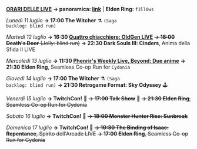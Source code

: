 <b><u>ORARI DELLE LIVE</u></b>
<b>→ panoramica: <a href="https://trello.com/b/iKwdSGf3/sabaku">link</a></b> | <b>Elden Ring:</b> <code>f3ll0ws</code>

<i>Lunedì 11 luglio</i>
<b>→ 17:00 The Witcher</b> ⚗️ <code>(Saga backlog: blind run)</code>

<i>Martedì 12 luglio</i>
<b>→ 16:30 <a href="https://www.twitch.tv/oldgenproject">Quattro chiacchiere: OldGen LIVE</a></b>
<s><b>→ 18:00 Death's Door</b> (Jolly: blind run)</s>
<b>→ 22:30 Dark Souls III: Cinders</b>, Anima della Sfida II LIVE

<i>Mercoledì 13 luglio</i>
<b>→ 11:30 <a href="https://www.twitch.tv/phenrir_mailoki">Phenrir's Weekly Live, Beyond: Due anime</a></b>
<b>→ 21:30 Elden Ring</b>, Seamless Co-op Run for <code>Cydonia</code>

<i>Giovedì 14 luglio</i>
<b>→ 17:00 The Witcher</b> ⚗️ <code>(Saga backlog: blind run)</code>
<b>→ 21:30 Retrogame Format: Sky Odyssey</b> 🕹️
  
<i>Venerdì 15 luglio</i>
<b>→ TwitchCon!</b> 🎉
<s><b>→ 17:00 Talk Show</b></s> 🎤
<s><b>→ 21:30 Elden Ring</b>, Seamless Co-op Run for Cydonia</s>

<i>Sabato 16 luglio</i>
<b>→ TwitchCon!</b> 🎉
<s><b>→ 18:00 Monster Hunter Rise: Sunbreak</b></s>

<i>Domenica 17 luglio</i>
<b>→ TwitchCon!</b> 🎉
<s><b>→ 10:30 The Binding of Isaac: Repentance</b>, Spirito dell'Arcade LIVE</s>
<s><b>→ 17:00 Elden Ring</b>, Seamless Co-op Run for Cydonia</s>
